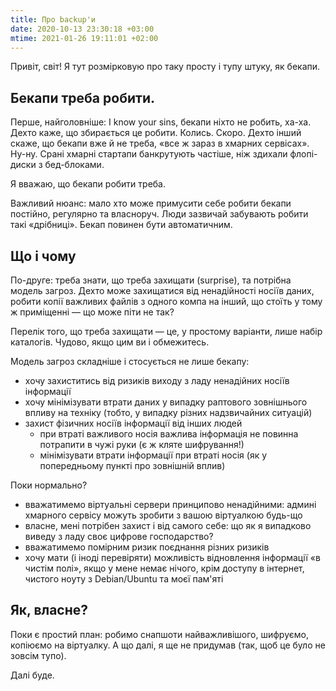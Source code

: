```yaml
---
title: Про backup'и
date: 2020-10-13 23:30:18 +03:00
mtime: 2021-01-26 19:11:01 +02:00
---
```


Привіт, світ! Я тут розмірковую про таку просту і тупу штуку, як бекапи.

## Бекапи треба робити.

Перше, найголовніше: I know your sins, бекапи ніхто не робить, ха-ха. Дехто каже, що збирається це робити. Колись. Скоро. Дехто інший скаже, що бекапи вже й не треба, «все ж зараз в хмарних сервісах». Ну-ну. Срані хмарні стартапи банкрутують частіше, ніж здихали флопі-диски з бед-блоками.

Я вважаю, що бекапи робити треба.

Важливий нюанс: мало хто може примусити себе робити бекапи постійно, регулярно та власноруч. Люди зазвичай забувають робити такі «дрібниці». Бекап повинен бути автоматичним.

## Що і чому

По-друге: треба знати, що треба захищати (surprise), та потрібна модель загроз. Дехто може захищатися від ненадійності носіїв даних, робити копії важливих файлів з одного компа на інший, що стоїть у тому ж приміщенні — що може піти не так?

Перелік того, що треба захищати — це, у простому варіанти, лише набір каталогів. Чудово, якщо цим ви і обмежитесь.

Модель загроз складніше і стосується не лише бекапу:

 - хочу захиститись від ризиків виходу з ладу ненадійних носіїв інформації
 - хочу мінімізувати втрати даних у випадку раптового зовнішнього впливу на техніку (тобто, у випадку різних надзвичайних ситуацій)
 - захист фізичних носіїв інформації від інших людей
    - при втраті важливого носія важлива інформація не повинна потрапити в чужі руки (є ж кляте шифрування!)
    - мінімізувати втрати інформації при втраті носія (як у попередньому пункті про зовнішній вплив)

Поки нормально?

 - вважатимемо віртуальні сервери принципово ненадійними: админі хмарного сервісу можуть зробити з вашою віртуалкою будь-що
 - власне, мені потрібен захист і від самого себе: що як я випадково виведу з ладу своє цифрове господарство?
 - вважатимемо помірним ризик поєднання різних ризиків
 - хочу мати (і іноді перевіряти) можливість відновлення інформації «в чистім полі», якщо у мене немає нічого, крім доступу в інтернет, чистого ноуту з Debian/Ubuntu та моєї пам'яті

## Як, власне?

Поки є простий план: робимо снапшоти найважливішого, шифруємо, копіюємо на віртуалку. А що далі, я ще не придумав (так, щоб це було не зовсім тупо).

Далі буде.
